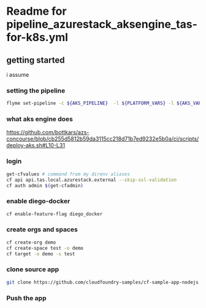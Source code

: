 # Readme for pipeline_azurestack_aksengine_tas-for-k8s.yml

## getting started
i assume 

### setting the pipeline
```bash
flyme set-pipeline -c ${AKS_PIPELINE}  -l ${PLATFORM_VARS} -l ${AKS_VARS} -p ${AKS_CLUSTER} -v tas_k8s_domain=tas.local.azurestack.external
```

### what aks engine does


https://github.com/bottkars/azs-concourse/blob/cb255d5812b59da3115cc218d71b7ed9232e5b0a/ci/scripts/deploy-aks.sh#L10-L31

### login
```bash
get-cfvalues # command from my direnv aliases
cf api api.tas.local.azurestack.external --skip-ssl-validation
cf auth admin $(get-cfadmin)
```

### enable diego-docker

```bash
cf enable-feature-flag diego_docker
```

### create orgs and spaces
```bash
cf create-org demo
cf create-space test -o demo
cf target -o demo -s test
```

### clone source app

```bash
git clone https://github.com/cloudfoundry-samples/cf-sample-app-nodejs
```


### Push the app
